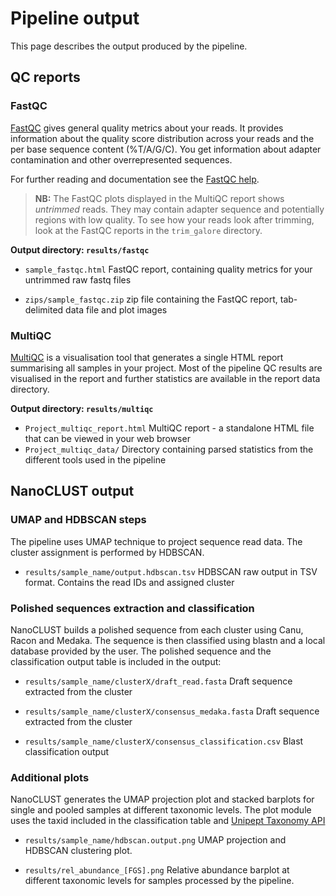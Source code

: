# Pipeline output

This page describes the output produced by the pipeline.

## QC reports

### FastQC
[FastQC](http://www.bioinformatics.babraham.ac.uk/projects/fastqc/) gives general quality metrics about your reads. It provides information about the quality score distribution across your reads and the per base sequence content (%T/A/G/C). You get information about adapter contamination and other overrepresented sequences.

For further reading and documentation see the [FastQC help](http://www.bioinformatics.babraham.ac.uk/projects/fastqc/Help/).

> **NB:** The FastQC plots displayed in the MultiQC report shows _untrimmed_ reads. They may contain adapter sequence and potentially regions with low quality. To see how your reads look after trimming, look at the FastQC reports in the `trim_galore` directory.

**Output directory: `results/fastqc`**

* `sample_fastqc.html`
FastQC report, containing quality metrics for your untrimmed raw fastq files

* `zips/sample_fastqc.zip`
zip file containing the FastQC report, tab-delimited data file and plot images


### MultiQC
[MultiQC](http://multiqc.info) is a visualisation tool that generates a single HTML report summarising all samples in your project. Most of the pipeline QC results are visualised in the report and further statistics are available in the report data directory.

**Output directory: `results/multiqc`**

* `Project_multiqc_report.html`
MultiQC report - a standalone HTML file that can be viewed in your web browser
* `Project_multiqc_data/`
Directory containing parsed statistics from the different tools used in the pipeline

## NanoCLUST output

### UMAP and HDBSCAN steps
The pipeline uses UMAP technique to project sequence read data. The cluster assignment is performed by HDBSCAN. 

* `results/sample_name/output.hdbscan.tsv`
HDBSCAN raw output in TSV format. Contains the read IDs and assigned cluster

### Polished sequences extraction and classification
NanoCLUST builds a polished sequence from each cluster using Canu, Racon and Medaka. The sequence is then classified using blastn and a local database provided by the user. The polished sequence and the classification output table is included in the output:

* `results/sample_name/clusterX/draft_read.fasta`
Draft sequence extracted from the cluster

* `results/sample_name/clusterX/consensus_medaka.fasta`
Draft sequence extracted from the cluster

* `results/sample_name/clusterX/consensus_classification.csv`
Blast classification output 

### Additional plots
NanoCLUST generates the UMAP projection plot and stacked barplots for single and pooled samples at different taxonomic levels. The plot module uses the taxid included in the classification table and [Unipept Taxonomy API](http://api.unipept.ugent.be)

* `results/sample_name/hdbscan.output.png`
UMAP projection and HDBSCAN clustering plot.

* `results/rel_abundance_[FGS].png`
Relative abundance barplot at different taxonomic levels for samples processed by the pipeline. 